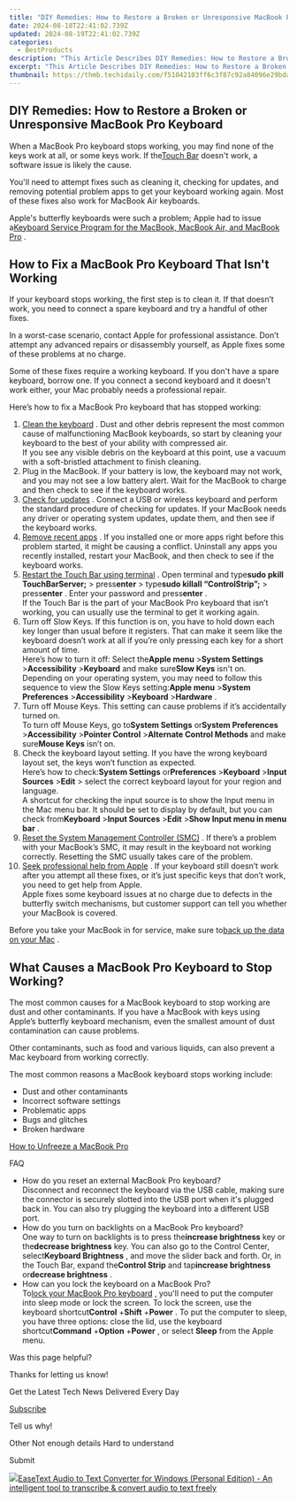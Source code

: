 ```yaml
---
title: "DIY Remedies: How to Restore a Broken or Unresponsive MacBook Pro Keyboard"
date: 2024-08-18T22:41:02.739Z
updated: 2024-08-19T22:41:02.739Z
categories:
  - BestProducts
description: "This Article Describes DIY Remedies: How to Restore a Broken or Unresponsive MacBook Pro Keyboard"
excerpt: "This Article Describes DIY Remedies: How to Restore a Broken or Unresponsive MacBook Pro Keyboard"
thumbnail: https://thmb.techidaily.com/f51042103ff6c3f87c92a84096e29bdaf9eccd433a92cd047a35aea4a9510783.jpg
---
```


## DIY Remedies: How to Restore a Broken or Unresponsive MacBook Pro Keyboard
 When a MacBook Pro keyboard stops working, you may find none of the keys work at all, or some keys work. If the[Touch Bar](https://www.lifewire.com/apples-touch-bar-idea-was-cool-but-didnt-work-out-5209079) doesn't work, a software issue is likely the cause.

 You'll need to attempt fixes such as cleaning it, checking for updates, and removing potential problem apps to get your keyboard working again. Most of these fixes also work for MacBook Air keyboards.

 Apple's butterfly keyboards were such a problem; Apple had to issue a[Keyboard Service Program for the MacBook, MacBook Air, and MacBook Pro](https://support.apple.com/keyboard-service-program-for-mac-notebooks) .

## How to Fix a MacBook Pro Keyboard That Isn't Working

 If your keyboard stops working, the first step is to clean it. If that doesn’t work, you need to connect a spare keyboard and try a handful of other fixes.

 In a worst-case scenario, contact Apple for professional assistance. Don’t attempt any advanced repairs or disassembly yourself, as Apple fixes some of these problems at no charge.

 Some of these fixes require a working keyboard. If you don't have a spare keyboard, borrow one. If you connect a second keyboard and it doesn't work either, your Mac probably needs a professional repair.

 Here’s how to fix a MacBook Pro keyboard that has stopped working:

1. [Clean the keyboard](https://www.lifewire.com/how-to-clean-macbook-keyboard-4179083) . Dust and other debris represent the most common cause of malfunctioning MacBook keyboards, so start by cleaning your keyboard to the best of your ability with compressed air.  
 If you see any visible debris on the keyboard at this point, use a vacuum with a soft-bristled attachment to finish cleaning.
2. Plug in the MacBook. If your battery is low, the keyboard may not work, and you may not see a low battery alert. Wait for the MacBook to charge and then check to see if the keyboard works.
3. [Check for updates](https://www.lifewire.com/update-macos-macbook-pro-4178508) . Connect a USB or wireless keyboard and perform the standard procedure of checking for updates. If your MacBook needs any driver or operating system updates, update them, and then see if the keyboard works.
4. [Remove recent apps](https://www.lifewire.com/uninstall-apps-on-mac-4159740) . If you installed one or more apps right before this problem started, it might be causing a conflict. Uninstall any apps you recently installed, restart your MacBook, and then check to see if the keyboard works.
5. [Restart the Touch Bar using terminal](https://www.lifewire.com/mac-terminal-commands-4774997) . Open terminal and type**sudo pkill TouchBarServer;** \> press**enter** \> type**sudo killall “ControlStrip”;** \> press**enter** . Enter your password and press**enter** .  
 If the Touch Bar is the part of your MacBook Pro keyboard that isn’t working, you can usually use the terminal to get it working again.
6. Turn off Slow Keys. If this function is on, you have to hold down each key longer than usual before it registers. That can make it seem like the keyboard doesn’t work at all if you’re only pressing each key for a short amount of time.  
 Here’s how to turn it off: Select the**Apple menu** \>**System Settings** \>**Accessibility** \>**Keyboard** and make sure**Slow Keys** isn't on.  
 Depending on your operating system, you may need to follow this sequence to view the Slow Keys setting:**Apple menu** \>**System Preferences** \>**Accessibility** \>**Keyboard** \>**Hardware** .
7. Turn off Mouse Keys. This setting can cause problems if it’s accidentally turned on.  
 To turn off Mouse Keys, go to**System Settings** or**System Preferences** \>**Accessibility** \>**Pointer Control** \>**Alternate Control Methods** and make sure**Mouse Keys** isn’t on.
8. Check the keyboard layout setting. If you have the wrong keyboard layout set, the keys won’t function as expected.  
 Here’s how to check:**System Settings** or**Preferences** \>**Keyboard** \>**Input Sources** \>**Edit** \> select the correct keyboard layout for your region and language.  
 A shortcut for checking the input source is to show the Input menu in the Mac menu bar. It should be set to display by default, but you can check from**Keyboard** \>**Input Sources** \>**Edit** \>**Show Input menu in menu bar** .
9. [Reset the System Management Controller (SMC)](https://www.lifewire.com/reset-smc-system-management-controller-on-mac-2260840) . If there’s a problem with your MacBook’s SMC, it may result in the keyboard not working correctly. Resetting the SMC usually takes care of the problem.
10. [Seek professional help from Apple](https://www.lifewire.com/how-to-make-an-apple-genius-bar-appointment-1999601) . If your keyboard still doesn’t work after you attempt all these fixes, or it’s just specific keys that don’t work, you need to get help from Apple.  
 Apple fixes some keyboard issues at no charge due to defects in the butterfly switch mechanisms, but customer support can tell you whether your MacBook is covered.

 Before you take your MacBook in for service, make sure to[back up the data on your Mac](https://www.lifewire.com/back-up-mac-to-external-hard-drive-with-time-machine-5069853) .

## What Causes a MacBook Pro Keyboard to Stop Working?

 The most common causes for a MacBook keyboard to stop working are dust and other contaminants. If you have a MacBook with keys using Apple’s butterfly keyboard mechanism, even the smallest amount of dust contamination can cause problems.

 Other contaminants, such as food and various liquids, can also prevent a Mac keyboard from working correctly.

 The most common reasons a MacBook keyboard stops working include:

* Dust and other contaminants
* Incorrect software settings
* Problematic apps
* Bugs and glitches
* Broken hardware

[How to Unfreeze a MacBook Pro](https://www.lifewire.com/unfreeze-macbook-pro-5120324)

 FAQ

* How do you reset an external MacBook Pro keyboard?  
 Disconnect and reconnect the keyboard via the USB cable, making sure the connector is securely slotted into the USB port when it's plugged back in. You can also try plugging the keyboard into a different USB port.
* How do you turn on backlights on a MacBook Pro keyboard?  
 One way to turn on backlights is to press the**increase brightness** key or the**decrease brightness** key. You can also go to the Control Center, select**Keyboard Brightness** , and move the slider back and forth. Or, in the Touch Bar, expand the**Control Strip** and tap**increase brightness** or**decrease brightness** .
* How can you lock the keyboard on a MacBook Pro?  
 To[lock your MacBook Pro keyboard](https://www.lifewire.com/lock-your-keyboard-temporarily-5072812) , you'll need to put the computer into sleep mode or lock the screen. To lock the screen, use the keyboard shortcut**Control** +**Shift** +**Power** . To put the computer to sleep, you have three options: close the lid, use the keyboard shortcut**Command** +**Option** +**Power** , or select **Sleep** from the Apple menu.

Was this page helpful?

Thanks for letting us know!

 Get the Latest Tech News Delivered Every Day

[Subscribe](https://www.lifewire.com/#)

Tell us why!

 Other  Not enough details  Hard to understand

 Submit

<ins class="adsbygoogle"
     style="display:block"
     data-ad-format="autorelaxed"
     data-ad-client="ca-pub-7571918770474297"
     data-ad-slot="1223367746"></ins>



<ins class="adsbygoogle"
     style="display:block"
     data-ad-client="ca-pub-7571918770474297"
     data-ad-slot="8358498916"
     data-ad-format="auto"
     data-full-width-responsive="true"></ins>



<!-- affiliate ads begin -->
<a href="https://secure.2checkout.com/order/checkout.php?PRODS=40203538&QTY=1&AFFILIATE=108875&CART=1"><img src="https://secure.avangate.com/images/merchant/cc4b82e826b52ec41c810301548e8f48/products/audio-to-text-transcription-software.png" border="0">EaseText Audio to Text Converter for Windows (Personal Edition) - An intelligent tool to transcribe & convert audio to text freely </a>
<!-- affiliate ads end -->